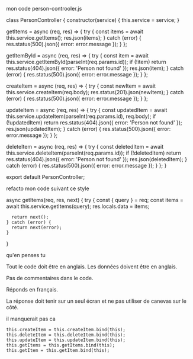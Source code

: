 mon code person-controoler.js

class PersonController {
  constructor(service) {
    this.service = service;
  }

  getItems = async (req, res) => {
    try {
      const items = await this.service.getItems();
      res.json(items);
    } catch (error) {
      res.status(500).json({ error: error.message });
    }
  };

  getItemById = async (req, res) => {
    try {
      const item = await this.service.getItemById(parseInt(req.params.id));
      if (!item) return res.status(404).json({ error: 'Person not found' });
      res.json(item);
    } catch (error) {
      res.status(500).json({ error: error.message });
    }
  };

  createItem = async (req, res) => {
    try {
      const newItem = await this.service.createItem(req.body);
      res.status(201).json(newItem);
    } catch (error) {
      res.status(500).json({ error: error.message });
    }
  };

  updateItem = async (req, res) => {
    try {
      const updatedItem = await this.service.updateItem(parseInt(req.params.id), req.body);
      if (!updatedItem) return res.status(404).json({ error: 'Person not found' });
      res.json(updatedItem);
    } catch (error) {
      res.status(500).json({ error: error.message });
    }
  };

  deleteItem = async (req, res) => {
    try {
      const deletedItem = await this.service.deleteItem(parseInt(req.params.id));
      if (!deletedItem) return res.status(404).json({ error: 'Person not found' });
      res.json(deletedItem);
    } catch (error) {
      res.status(500).json({ error: error.message });
    }
  };
}

export default PersonController;



refacto mon code suivant ce style

  async getItems(req, res, next) {
    try {
      const { query } = req;
      const items = await this.service.getItems(query);
      res.locals.data = items;

      return next();
    } catch (error) {
      return next(error);
    }
  }


qu'en penses tu

Tout le code doit être en anglais.
Les données doivent être en anglais.

Pas de commentaires dans le code.

Réponds en français.

La réponse doit tenir sur un seul écran et ne pas utiliser de canevas sur le côté.





il manquerait pas ca

    this.createItem = this.createItem.bind(this);
    this.deleteItem = this.deleteItem.bind(this);
    this.updateItem = this.updateItem.bind(this);
    this.getItems = this.getItems.bind(this);
    this.getItem = this.getItem.bind(this);
